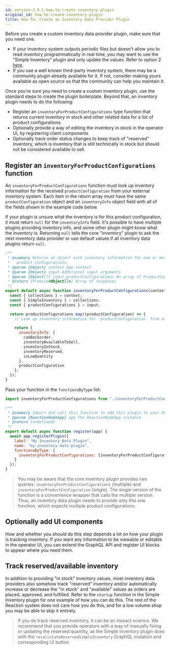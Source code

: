 ```yaml
---
id: version-2.9.1-how-to-create-inventory-plugin
original_id: how-to-create-inventory-plugin
title: How To: Create an Inventory Data Provider Plugin
---
```


Before you create a custom inventory data provider plugin, make sure that you need one.
- If your inventory system outputs periodic files but doesn't allow you to read inventory programmatically in real time, you may want to use the "Simple Inventory" plugin and only update the values. Refer to option 2 [here](./core-plugins-simple-inventory#how-to-sync-inventory-quantities-from-an-external-system).
- If you use a well known third-party inventory system, there may be a community plugin already available for it. If not, consider making yours available as open source so that the community can help you maintain it.

Once you're sure you need to create a custom inventory plugin, use the standard steps to create the plugin boilerplate. Beyond that, an inventory plugin needs to do the following:
- Register an `inventoryForProductConfigurations` type function that returns current inventory in stock and other related data for a list of product configurations.
- Optionally provide a way of editing the inventory in stock in the operator UI, by registering client components
- Optionally track order status changes to keep track of "reserved" inventory, which is inventory that is still technically in stock but should not be considered available to sell.

## Register an `inventoryForProductConfigurations` function

An `inventoryForProductConfigurations` function must look up inventory information for the received `productConfiguration` from your external inventory system. Each item in the return array must have the same `productConfiguration` object and an `inventoryInfo` object field with all of the fields shown in the example code below.

If your plugin is unsure what the inventory is for this product configuration, it must return `null` for the `inventoryInfo` field. It's possible to have multiple plugins providing inventory info, and some other plugin might know what the inventory is. Returning `null` tells the core "inventory" plugin to ask the next inventory data provider or use default values if all inventory data plugins return `null`.

```js
/**
 * @summary Returns an object with inventory information for one or more
 *   product configurations.
 * @param {Object} context App context
 * @param {Object} input Additional input arguments
 * @param {Object[]} input.productConfigurations An array of ProductConfiguration objects
 * @return {Promise<Object[]>} Array of responses
 */
export default async function inventoryForProductConfigurations(context, input) {
  const { collections } = context;
  const { SimpleInventory } = collections;
  const { productConfigurations } = input;

  return productConfigurations.map((productConfiguration) => {
    // Look up inventory information for `productConfiguration` from external system.

    return {
      inventoryInfo: {
        canBackorder,
        inventoryAvailableToSell,
        inventoryInStock,
        inventoryReserved,
        isLowQuantity
      },
      productConfiguration
    };
  });
}
```

Pass your function in the `functionsByType` list:

```js
import inventoryForProductConfigurations from "./inventoryForProductConfigurations";

/**
 * @summary Import and call this function to add this plugin to your API.
 * @param {ReactionNodeApp} app The ReactionNodeApp instance
 * @return {undefined}
 */
export default async function register(app) {
  await app.registerPlugin({
    label: "My Inventory Data Plugin",
    name: "my-inventory-data-plugin",
    functionsByType: {
      inventoryForProductConfigurations: [inventoryForProductConfigurations]
    }
  });
}
```

> You may be aware that the core inventory plugin provides two queries: `inventoryForProductConfigurations` (multiple) and `inventoryForProductConfiguration` (single). The single version of the function is a convenience wrapper that calls the multiple version. Thus, an inventory data plugin needs to provide only this one function, which expects multiple product configurations.

## Optionally add UI components

How and whether you should do this step depends a lot on how your plugin is tracking inventory. If you want any information to be viewable or editable in the operator UI, you can extend the GraphQL API and register UI blocks to appear where you need them.

## Track reserved/available inventory

In addition to providing "in stock" inventory values, most inventory data providers also somehow track "reserved" inventory and/or automatically increase or decrease the "in stock" and "available" values as orders are placed, approved, and fulfilled. Refer to the `startup` function in the Simple Inventory plugin for one example of how you can do this. The rest of the Reaction system does not care how you do this, and for a low volume shop you may be able to skip it entirely.

> If you do track reserved inventory, it can be an inexact science. We recommend that you provide operators with a way of manually fixing or updating the reserved quantity, as the Simple Inventory plugin does with the `recalculateReservedSimpleInventory` GraphQL mutation and corresponding UI button.
